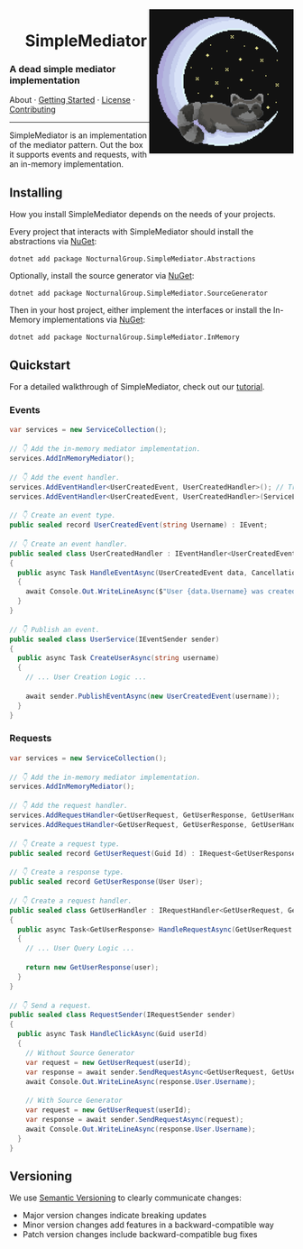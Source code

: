 <img align="right" width="256" height="256" src="Assets/Logo.png">

<div id="user-content-toc">
  <ul align="center" style="list-style: none;">
    <summary>
      <h1>SimpleMediator</h1>
    </summary>
  </ul>
</div>

### A dead simple mediator implementation

About · [Getting Started](tutorial.md) · [License](license.txt) · [Contributing](contributing.md)

---

SimpleMediator is an implementation of the mediator pattern.
Out the box it supports events and requests, with an in-memory implementation.

## Installing

How you install SimpleMediator depends on the needs of your projects.

Every project that interacts with SimpleMediator should install the abstractions via [NuGet](https://www.nuget.org/packages/NocturnalGroup.SimpleMediator.Abstractions):

```shell
dotnet add package NocturnalGroup.SimpleMediator.Abstractions
```

Optionally, install the source generator via [NuGet](https://www.nuget.org/packages/NocturnalGroup.SimpleMediator.SourceGenerator):

```shell
dotnet add package NocturnalGroup.SimpleMediator.SourceGenerator
```

Then in your host project, either implement the interfaces or install the In-Memory implementations via [NuGet](https://www.nuget.org/packages/NocturnalGroup.SimpleMediator.InMemory):

```shell
dotnet add package NocturnalGroup.SimpleMediator.InMemory
```

## Quickstart

For a detailed walkthrough of SimpleMediator, check out our [tutorial](tutorial.md).

### Events

```csharp
var services = new ServiceCollection();

// 👇 Add the in-memory mediator implementation.
services.AddInMemoryMediator();

// 👇 Add the event handler.
services.AddEventHandler<UserCreatedEvent, UserCreatedHandler>(); // Transient lifetime
services.AddEventHandler<UserCreatedEvent, UserCreatedHandler>(ServiceLifetime.Scoped); // Custom lifetime

// 👇 Create an event type.
public sealed record UserCreatedEvent(string Username) : IEvent;

// 👇 Create an event handler.
public sealed class UserCreatedHandler : IEventHandler<UserCreatedEvent>
{
  public async Task HandleEventAsync(UserCreatedEvent data, CancellationToken _)
  {
    await Console.Out.WriteLineAsync($"User {data.Username} was created");
  }
}

// 👇 Publish an event.
public sealed class UserService(IEventSender sender)
{
  public async Task CreateUserAsync(string username)
  {
    // ... User Creation Logic ...

    await sender.PublishEventAsync(new UserCreatedEvent(username));
  }
}
```

### Requests

```csharp
var services = new ServiceCollection();

// 👇 Add the in-memory mediator implementation.
services.AddInMemoryMediator();

// 👇 Add the request handler.
services.AddRequestHandler<GetUserRequest, GetUserResponse, GetUserHandler>(); // Transient lifetime
services.AddRequestHandler<GetUserRequest, GetUserResponse, GetUserHandler>(ServiceLifetime.Scoped); // Custom lifetime

// 👇 Create a request type.
public sealed record GetUserRequest(Guid Id) : IRequest<GetUserResponse>;

// 👇 Create a response type.
public sealed record GetUserResponse(User User);

// 👇 Create a request handler.
public sealed class GetUserHandler : IRequestHandler<GetUserRequest, GetUserResponse>
{
  public async Task<GetUserResponse> HandleRequestAsync(GetUserRequest request, CancellationToken _)
  {
    // ... User Query Logic ...

    return new GetUserResponse(user);
  }
}

// 👇 Send a request.
public sealed class RequestSender(IRequestSender sender)
{
  public async Task HandleClickAsync(Guid userId)
  {
    // Without Source Generator
    var request = new GetUserRequest(userId);
    var response = await sender.SendRequestAsync<GetUserRequest, GetUserResponse>(request);
    await Console.Out.WriteLineAsync(response.User.Username);

    // With Source Generator
    var request = new GetUserRequest(userId);
    var response = await sender.SendRequestAsync(request);
    await Console.Out.WriteLineAsync(response.User.Username);
  }
}
```

## Versioning

We use [Semantic Versioning](https://semver.org/) to clearly communicate changes:

- Major version changes indicate breaking updates
- Minor version changes add features in a backward-compatible way
- Patch version changes include backward-compatible bug fixes

